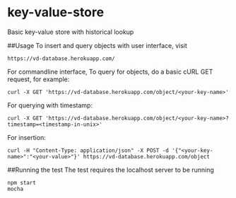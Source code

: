 # key-value-store
Basic key-value store with historical lookup

##Usage
To insert and query objects with user interface, visit 
``` 
https://vd-database.herokuapp.com/
```
For commandline interface, 
To query for objects, do a basic cURL GET request, for example:
```
curl -X GET 'https://vd-database.herokuapp.com/object/<your-key-name>'
```
For querying with timestamp:
```
curl -X GET 'https://vd-database.herokuapp.com/object/<your-key-name>?timestamp=<timestamp-in-unix>'
```
For insertion:
```
curl -H "Content-Type: application/json" -X POST -d '{"<your-key-name>":"<your-value>"}' https://vd-database.herokuapp.com/object
```
##Running the test
The test requires the localhost server to be running
``` 
npm start
mocha
```
